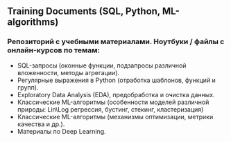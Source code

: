 ## Training Documents (SQL, Python, ML-algorithms)  
### Репозиторий с учебными материалами. Ноутбуки / файлы с онлайн-курсов по темам:  
- SQL-запросы (оконные функции, подзапросы различной вложенности, методы агрегации).
- Регулярные выражения в Python (отработка шаблонов, функций и групп).
- Exploratory Data Analysis (EDA), предобработка и очистка данных.
- Классические ML-алгоритмы (особенности моделей различной природы: Lin\Log регрессия, бустинг, стекинг, кластеризация)
- Классические ML-алгоритмы (механизмы оптимизации, метрики качества и др.).
- Материалы по Deep Learning.
